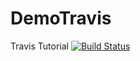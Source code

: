 # DemoTravis
Travis Tutorial 
[![Build Status](https://travis-ci.org/VatthanachaiW/DemoTravis.svg?branch=master)](https://travis-ci.org/VatthanachaiW/DemoTravis)
